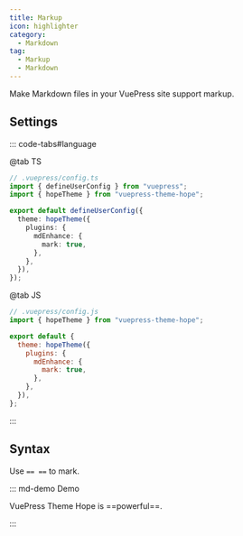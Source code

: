 ```yaml
---
title: Markup
icon: highlighter
category:
  - Markdown
tag:
  - Markup
  - Markdown
---
```


Make Markdown files in your VuePress site support markup.

<!-- more -->

## Settings

::: code-tabs#language

@tab TS

```ts {8-10}
// .vuepress/config.ts
import { defineUserConfig } from "vuepress";
import { hopeTheme } from "vuepress-theme-hope";

export default defineUserConfig({
  theme: hopeTheme({
    plugins: {
      mdEnhance: {
        mark: true,
      },
    },
  }),
});
```

@tab JS

```js {7-9}
// .vuepress/config.js
import { hopeTheme } from "vuepress-theme-hope";

export default {
  theme: hopeTheme({
    plugins: {
      mdEnhance: {
        mark: true,
      },
    },
  }),
};
```

:::

## Syntax

Use `== ==` to mark.

::: md-demo Demo

VuePress Theme Hope is ==powerful==.

:::
